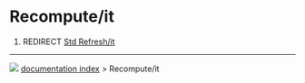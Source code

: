 # Recompute/it
1.  REDIRECT [Std Refresh/it](Std_Refresh/it.md)



---
![](images/Button_right.svg) [documentation index](../README.md) > Recompute/it
